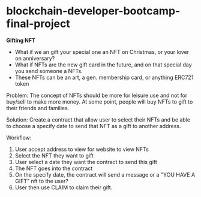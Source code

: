 # blockchain-developer-bootcamp-final-project

**Gifting NFT**
- What if we an gift your special one an NFT on Christmas, or your lover on anniversary?
- What if NFTs are the new gift card in the future, and on that special day you send someone a NFTs. 
- These NFTs can be an art, a gen. membership card, or anything ERC721 token

Problem: The concept of NFTs should be more for leisure use and not for buy/sell to make more money. At some point, people will buy NFTs to gift to their friends and families.

Solution: Create a contract that allow user to select their NFTs and be able to choose a specify date to send that NFT as a gift to another address.

Workflow: 
1) User accept address to view for website to view NFTs
2) Select the NFT they want to gift
3) User select a date they want the contract to send this gift
4) The NFT goes into the contract
5) On the specify date, the contract will send a message or a "YOU HAVE A GIFT" nft to the user?
6) User then use CLAIM to claim their gift.
